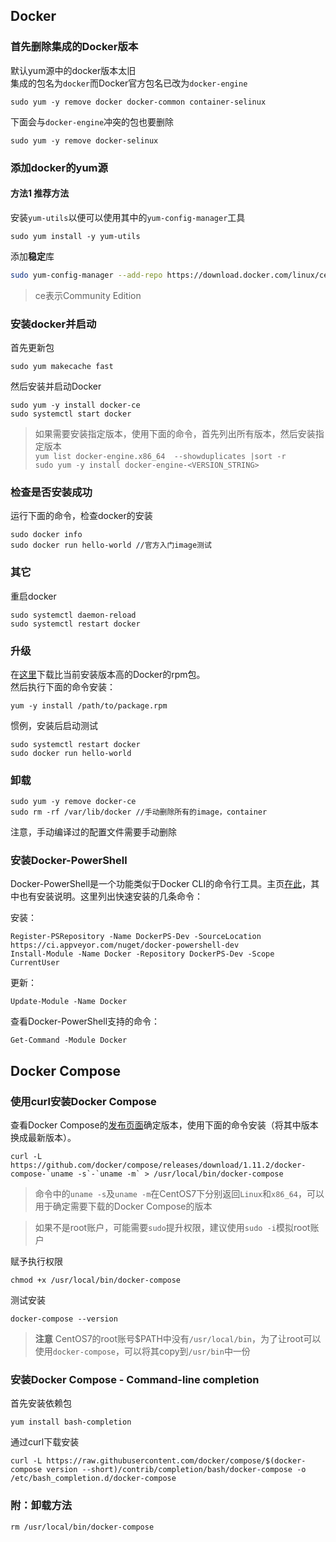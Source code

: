 ## Docker ##  

### 首先删除集成的Docker版本 ###  

默认yum源中的docker版本太旧  
集成的包名为`docker`而Docker官方包名已改为`docker-engine`  

    sudo yum -y remove docker docker-common container-selinux  

下面会与`docker-engine`冲突的包也要删除  

    sudo yum -y remove docker-selinux  

### 添加docker的yum源 ###  

#### 方法1 推荐方法 ####  

安装`yum-utils`以便可以使用其中的`yum-config-manager`工具  

    sudo yum install -y yum-utils  

添加**稳定**库  

```bash  
sudo yum-config-manager --add-repo https://download.docker.com/linux/centos/docker-ce.repo  
```  

> ce表示Community Edition  

### 安装docker并启动 ###  

首先更新包  

    sudo yum makecache fast  

然后安装并启动Docker  

    sudo yum -y install docker-ce  
    sudo systemctl start docker  

> 如果需要安装指定版本，使用下面的命令，首先列出所有版本，然后安装指定版本  
  `yum list docker-engine.x86_64  --showduplicates |sort -r`  
  `sudo yum -y install docker-engine-<VERSION_STRING>`  

### 检查是否安装成功 ###  

运行下面的命令，检查docker的安装  

    sudo docker info  
    sudo docker run hello-world //官方入门image测试  

### 其它 ###  

重启docker  

    sudo systemctl daemon-reload  
    sudo systemctl restart docker  

### 升级 ###  

在[这里](https://yum.dockerproject.org/repo/main/centos/)下载比当前安装版本高的Docker的rpm包。  
然后执行下面的命令安装：  

    yum -y install /path/to/package.rpm  

惯例，安装后启动测试  

    sudo systemctl restart docker  
    sudo docker run hello-world  

### 卸载 ###  

    sudo yum -y remove docker-ce
    sudo rm -rf /var/lib/docker //手动删除所有的image，container  

注意，手动编译过的配置文件需要手动删除  

### 安装Docker-PowerShell ###

Docker-PowerShell是一个功能类似于Docker CLI的命令行工具。主页[在此](https://github.com/Microsoft/Docker-PowerShell)，其中也有安装说明。这里列出快速安装的几条命令：

安装：

```
Register-PSRepository -Name DockerPS-Dev -SourceLocation https://ci.appveyor.com/nuget/docker-powershell-dev
Install-Module -Name Docker -Repository DockerPS-Dev -Scope CurrentUser
```

更新：

    Update-Module -Name Docker

查看Docker-PowerShell支持的命令：

    Get-Command -Module Docker

## Docker Compose ##  

### 使用curl安装Docker Compose ###  

查看Docker Compose的[发布页面](https://docs.docker.com/compose/install/)确定版本，使用下面的命令安装（将其中版本换成最新版本）。  

    curl -L https://github.com/docker/compose/releases/download/1.11.2/docker-compose-`uname -s`-`uname -m` > /usr/local/bin/docker-compose  

> 命令中的`uname -s`及`uname -m`在CentOS7下分别返回`Linux`和`x86_64`，可以用于确定需要下载的Docker Compose的版本  

> 如果不是root账户，可能需要`sudo`提升权限，建议使用`sudo -i`模拟root账户  

赋予执行权限  

    chmod +x /usr/local/bin/docker-compose  

测试安装  

    docker-compose --version  

> **注意** CentOS7的root账号$PATH中没有`/usr/local/bin`，为了让root可以使用`docker-compose`，可以将其copy到`/usr/bin`中一份  

### 安装Docker Compose - Command-line completion ###  

首先安装依赖包  

    yum install bash-completion  

通过curl下载安装  

    curl -L https://raw.githubusercontent.com/docker/compose/$(docker-compose version --short)/contrib/completion/bash/docker-compose -o /etc/bash_completion.d/docker-compose  

### 附：卸载方法 ###  

    rm /usr/local/bin/docker-compose  

